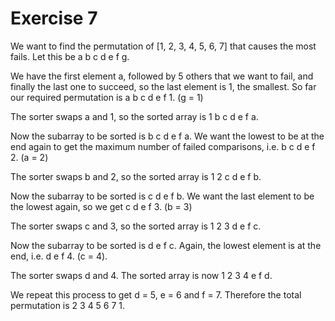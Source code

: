 # Exercise 7

We want to find the permutation of [1, 2, 3, 4, 5, 6, 7] that causes the most fails. Let this be a b c d e f g.

We have the first element a, followed by 5 others that we want to fail, and finally the last one to succeed, so the last element is 1, the smallest. So far our required permutation is a b c d e f 1. (g = 1)

The sorter swaps a and 1, so the sorted array is 1 b c d e f a.

Now the subarray to be sorted is b c d e f a. We want the lowest to be at the end again to get the maximum number of failed comparisons, i.e. b c d e f 2. (a = 2)

The sorter swaps b and 2, so the sorted array is 1 2 c d e f b.

Now the subarray to be sorted is c d e f b. We want the last element to be the lowest again, so we get c d e f 3. (b = 3)

The sorter swaps c and 3, so the sorted array is 1 2 3 d e f c.

Now the subarray to be sorted is d e f c. Again, the lowest element is at the end, i.e. d e f 4. (c = 4).

The sorter swaps d and 4. The sorted array is now 1 2 3 4 e f d.

We repeat this process to get d = 5, e = 6 and f = 7. Therefore the total permutation is 2 3 4 5 6 7 1.